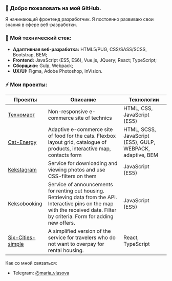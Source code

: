### 👋 Добро пожаловать на мой GitHub. 
Я начинающий фронтенд разработчик. Я постоянно развиваю свои знания в сфере веб-разработки.
### 🔭 Мой технический стек:
- **Адаптивная веб-разработка:** HTML5/PUG, CSS/SASS/SCSS, Bootstrap, BEM;
- **Frontend:** JavaScript (ES5, ES6), Vue.js, JQuery; React; TypeScript;
- **Сборщики:** Gulp, Webpack;
- **UX/UI:** Figma, Adobe Photoshop, InVision.
### ⚡ Мои проекты:

| Проекты       | Описание          | Технологии  |
| ------------- | ----------------- | ----------- |
| [Техномарт](https://github.com/aquamarya/871783-technomart-24) | Non-responsive e-commerce site of technics | HTML, CSS, JavaScript (ES5) |
| [Cat-Energy](https://github.com/aquamarya/871783-cat-energy-16) | Adaptive e-commerce site of food for the cats. Flexbox layout grid, catalogue of products, interactive map, contacts form | HTML, SCSS, JavaScript (ES5), GULP, WEBPACK, adaptive, BEM |
| [Kekstagram](https://github.com/aquamarya/871783-kekstagram-21) |	Service for downloading and viewing photos and use CSS-filters on them | JavaScript (ES5) |
| [Keksobooking](https://github.com/aquamarya/871783-keksobooking-19) |	Service of announcements for renting out housing. Retrieving data from the API. Interactive pins on the map with the received data. Filter by criteria. Form for adding new offers. | JavaScript (ES5) |
| [Six-Cities-simple](https://github.com/aquamarya/871783-six-cities-simple-11) |	A simplified version of the service for travelers who do not want to overpay for rental housing. | React, TypeScript |

Как со мной связаться:<br>
 - Telegram: [@maria_vlasova](https://t.me/maria_vlasova)<br>
